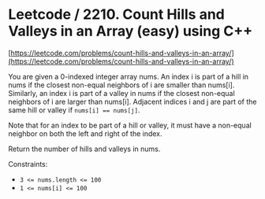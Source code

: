 # Leetcode / 2210. Count Hills and Valleys in an Array (easy) using C++

[https://leetcode.com/problems/count-hills-and-valleys-in-an-array/](https://leetcode.com/problems/count-hills-and-valleys-in-an-array/)

You are given a 0-indexed integer array nums. An index i is part of a hill in nums if the closest non-equal neighbors of i are smaller than nums[i]. Similarly, an index i is part of a valley in nums if the closest non-equal neighbors of i are larger than nums[i]. Adjacent indices i and j are part of the same hill or valley if `nums[i] == nums[j]`.

Note that for an index to be part of a hill or valley, it must have a non-equal neighbor on both the left and right of the index.

Return the number of hills and valleys in nums.

Constraints:

- `3 <= nums.length <= 100`
- `1 <= nums[i] <= 100`
